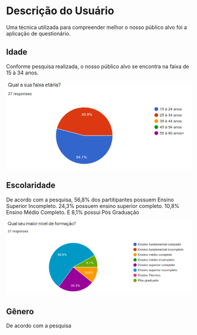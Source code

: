 # Descrição do Usuário

Uma técnica utilizada para compreender melhor o nosso público alvo foi a aplicação de questionário. 


## Idade

Conforme pesquisa realizada, o nosso público alvo se encontra na faixa de 15 à 34 anos.


![Faixa etária](./img/faixa-etaria.jpeg)

## Escolaridade

De acordo com a pesquisa, 56,8% dos partitipantes possuem Ensino Superior Incompleto. 24,3% possuem ensino superior completo. 10,8% Ensino Médio Completo. E 8,1% possui Pós Graduação

![escolaridade](./img/escolaridade.jpeg)

## Gênero

De acordo com a pesquisa


